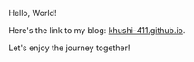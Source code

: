 Hello, World!

Here's the link to my blog: [khushi-411.github.io](https://khushi-411.github.io/).

Let's enjoy the journey together!
